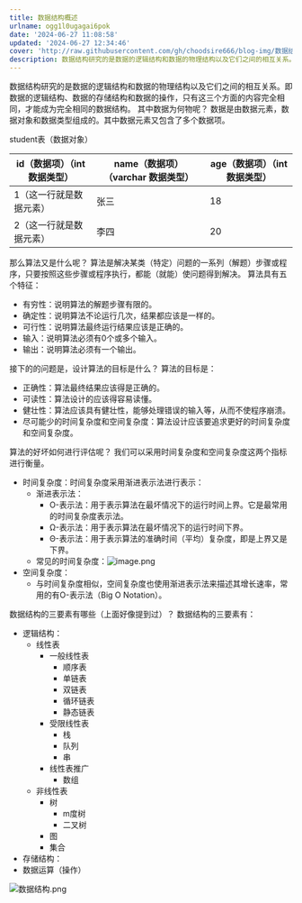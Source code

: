 ```yaml
---
title: 数据结构概述
urlname: ogg1l0ugagai6pok
date: '2024-06-27 11:08:58'
updated: '2024-06-27 12:34:46'
cover: 'http://raw.githubusercontent.com/gh/choodsire666/blog-img/数据结构概述/a52faa477957f8157d4b172354fa371e.png'
description: 数据结构研究的是数据的逻辑结构和数据的物理结构以及它们之间的相互关系。即数据的逻辑结构、数据的存储结构和数据的操作，只有这三个方面的内容完全相同，才能成为完全相同的数据结构。其中数据为何物呢？数据是由数据元素，数据对象和数据类型组成的。其中数据元素又包含了多个数据项。student表（数据对象...
---
```

数据结构研究的是数据的逻辑结构和数据的物理结构以及它们之间的相互关系。即数据的逻辑结构、数据的存储结构和数据的操作，只有这三个方面的内容完全相同，才能成为完全相同的数据结构。
其中数据为何物呢？
数据是由数据元素，数据对象和数据类型组成的。其中数据元素又包含了多个数据项。

student表（数据对象）

| id（数据项）（int 数据类型） | name（数据项）（varchar 数据类型） | age（数据项）（int 数据类型） |
| --- | --- | --- |
| 1（这一行就是数据元素） | 张三 | 18 |
| 2（这一行就是数据元素） | 李四 | 20 |

那么算法又是什么呢？
算法是解决某类（特定）问题的一系列（解题）步骤或程序，只要按照这些步骤或程序执行，都能（就能）使问题得到解决。
算法具有五个特征：

   - 有穷性：说明算法的解题步骤有限的。
   - 确定性：说明算法不论运行几次，结果都应该是一样的。
   - 可行性：说明算法最终运行结果应该是正确的。
   - 输入：说明算法必须有0个或多个输入。
   - 输出：说明算法必须有一个输出。

接下的的问题是，设计算法的目标是什么？
算法的目标是：

   - 正确性：算法最终结果应该得是正确的。
   - 可读性：算法设计的应该得容易读懂。
   - 健壮性：算法应该具有健壮性，能够处理错误的输入等，从而不使程序崩溃。
   - 尽可能少的时间复杂度和空间复杂度：算法设计应该要追求更好的时间复杂度和空间复杂度。

算法的好坏如何进行评估呢？
我们可以采用时间复杂度和空间复杂度这两个指标进行衡量。

   - 时间复杂度：时间复杂度采用渐进表示法进行表示：
      - 渐进表示法：
         - O-表示法：用于表示算法在最坏情况下的运行时间上界。它是最常用的时间复杂度表示法。
         - Ω-表示法：用于表示算法在最坏情况下的运行时间下界。
         - Θ-表示法：用于表示算法的准确时间（平均）复杂度，即是上界又是下界。
      - 常见的时间复杂度：![image.png](http://raw.githubusercontent.com/gh/choodsire666/blog-img/数据结构概述/a52faa477957f8157d4b172354fa371e.png)
   - 空间复杂度：
      -  与时间复杂度相似，空间复杂度也使用渐进表示法来描述其增长速率，常用的有O-表示法（Big O Notation）。  

数据结构的三要素有哪些（上面好像提到过）？
数据结构的三要素有：

   - 逻辑结构：
      - 线性表
         - 一般线性表
            - 顺序表
            - 单链表
            - 双链表
            - 循环链表
            - 静态链表
         - 受限线性表
            - 栈
            - 队列
            - 串
         - 线性表推广
            - 数组
      - 非线性表
         - 树
            - m度树
            - 二叉树
         - 图
         - 集合
   - 存储结构：
   - 数据运算（操作）


![数据结构.png](http://raw.githubusercontent.com/gh/choodsire666/blog-img/数据结构概述/d71caebdf51a7143b85599d05ea4bf8a.png)
